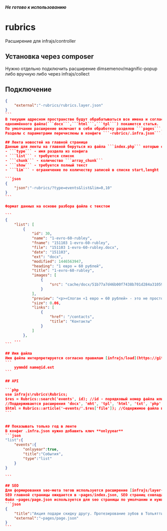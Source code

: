 ***Не готово к использованию***

# rubrics
Расширение для infrajs/controller
## Установка через composer
Нужно отдельно подключить расширение dimsemenov/magnific-popup либо вручную либо через infrajs/collect

## Подключение
````json
{
	"external":"-rubrics/rubrics.layer.json"
}
```
В текущем адресном пространстве будут обрабатываться все имена и согласно ```config.rubrics.main``` при наличии в папке ```~pages``` 
одноимённого файла(```docx```,```html```,```tpl```) покажется статья.
По умолчанию расширение включает в себя обработку разделов ```pages```, ```blog```, ```events```, ```files```.
Разделы с параметрами перечислены в конфиге ```-rubrics/.infra.json```. 

## Лента новостей на главной странице
Данные для ленты на главной беруться из файла ```index.php``` которые обрабатывает параметры 
- ```type``` - имя раздела из конфига
- ```list``` - требуется список
- ```chunk``` - количество ```array_chunk```
- ```show``` - требуется полный текст
- ```lim``` - ограничение по количеству записей в списке start,lenght

```json
{
	"json":"-rubrics/?type=events&list&lim=0,10"
}
```

Формат данных на основе разбора файла с текcтом

```
{
    "list": [
        {
            "id": 30,
            "name": "1-evro-60-rubley",
            "fname": "151103 1-evro-60-rubley",
            "file": "151103 1-evro-60-rubley.docx",
            "date": "151103",
            "ext": "docx",
            "modified": 1446563947,
            "heading": "1 евро = 60 рублей",
            "title": "1-evro-60-rubley",
            "images": [
                {
                    "src": "cache/docx/51b77a7d46b00f7438b701d284a31059/word/media/image1.jpeg"
                }
            ],
            "preview": "<p>«Слоган «1 евро = 60 рублей» - это не просто рекламная уловка, – говорит директор по продажам компании Кемппи. - Конечно, мы не имеем права менять валюту, тем более по такому курсу. Однако, стоимость нашего оборудования, которое изготавливается в Финляндии и поставляется исключительно оттуда, формируется, исходя именно из такого соотношения рубля к евро. </p>",
            "size": 0.06,
            "links": [
                {
                    "href": "/contacts",
                    "title": "Контакты"
                }
            ]
        },
    ...
```

## Имя файла
Имя файла интерпретируется согласно правилам [infrajs/load](https://github.com/infrajs/load)
```
	yymmdd name@id.ext
```

## API

```php
use infrajs\rubrics\Rubrics;
$res = Rubrics::search('events', id); //id - порядковый номер файла или номер указанный в имени файла после @ или имя файла без учёта даты и номера файла
//Поддерживаются расширения 'docx', 'mht', 'tpl', 'html', 'txt', 'php'
$html = Rubrics::article('~events/'.$res['file']); //Содержимое файла в html
```


## Показывать только год в ленте 
В конфиг .infra.json нужно добавить ключ **onlyyear**
```json
"list":{
    "events":{
        "onlyyear":true,
        "title":"События",
        "type":"list"
    }
}

```

## SEO
Для формирования seo-мета тегов используется расширение [infrajs/layer-seojson](https://github.com/infrajs/layer-seojson).
SEO главной страницы ожидается в ~pages/index.json, SEO страниц совпадает с именем файла с содержаием, например ~pages/about.json. В других разделах аналогично. 
Файл ~pages/page.json используется для seo страницы по умолчанию и нужно его везде подключать. Например
```json
{
	"title":"Акция подари скидку другу. Протезирование зубов в Тольятти",
	"external":"~pages/page.json"
}
```
